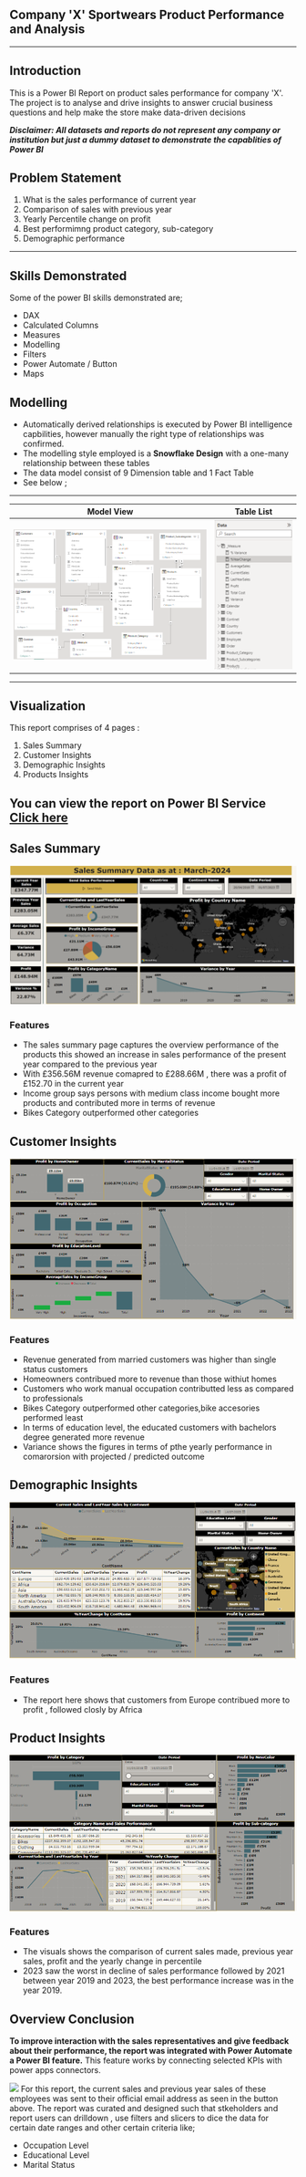 ## Company 'X' Sportwears Product Performance and Analysis

---
## Introduction
This is a Power BI Report on product sales performance for company 'X'. The project is to analyse and drive insights to answer crucial business questions and help make the store make data-driven decisions

**_Disclaimer: All datasets and reports  do not represent any company or institution but just a dummy dataset to demonstrate the capablities of Power BI_**

## Problem Statement
1. What is the sales performance of current year
2. Comparison of sales with previous year
3. Yearly Percentile change on profit
4. Best performimng product category, sub-category
5. Demographic performance
---
## Skills Demonstrated
Some of the power BI skills demonstrated are;
- DAX
- Calculated Columns
- Measures
- Modelling
- Filters
- Power Automate / Button
- Maps
## Modelling
- Automatically derived relationships is executed by Power BI intelligence capbilities, however manually the right type of relationships was confirmed.
- The modelling style employed is a **Snowflake Design** with a one-many relationship between these tables
- The data model consist of 9 Dimension table and 1 Fact Table
- See below ;
---
  Model View               |     Table List
:-------------------------:|:-------------------------:
![](Model_View.PNG)        | ![](FactDimtable.PNG)
---
## Visualization
This report comprises of 4 pages :
1. Sales Summary
2. Customer Insights
3. Demographic Insights
4. Products Insights

You can view the report on Power BI Service [Click here](https://app.powerbi.com/groups/me/reports/48e0c48b-5b3e-4474-9e3c-5e81abc3115c/ReportSection?experience=power-bi)
---

## Sales Summary
![](Summary2.PNG)
### Features
- The sales summary page captures the overview performance of the products this showed an increase in sales performance of the present year compared to the previous year
- With £356.56M revenue comapred to £288.66M , there was a profit of £152.70 in the current year
- Income group says persons with medium class income bought more products and contributed more in terms of revenue
- Bikes Category outperformed other categories


## Customer Insights
![](Customer.PNG)
### Features
- Revenue generated from married customers was higher than single status customers
- Homeowners contribued more to revenue than those withiut homes
- Customers who work manual occupation contributted less as compared to professionals
- Bikes Category outperformed other categories,bike accesories performed least
- In terms of education level, the educated customers with bachelors degree generated more revenue
- Variance shows the figures in terms of pthe yearly performance in comarorsion with projected / predicted outcome

## Demographic Insights
![](Demographic.PNG)
### Features
- The report here shows that customers from Europe contribued more to profit , followed closly by Africa

## Product Insights
![](Product.PNG)
### Features
- The visuals shows the comparison of current sales made, previous year sales, profit and the yearly change in percentile
- 2023 saw the worst in decline of sales performance followed by 2021 between year 2019 and 2023, the best performance increase was in the year 2019.
  
## Overview Conclusion
**To improve interaction with the sales representatives and give feedback about their performance, the report was integrated with **Power Automate** a Power BI feature.**
This feature works by connecting selected KPIs with power apps connectors.

![](Power_Automate.PNG)
For this report, the current sales and previous year sales of these employees was sent to their official email address as seen in the button above.
The report was curated and designed such that stkeholders and report users can drilldown , use filters and slicers to dice the data for certain date ranges and other certain criteria like;
- Occupation Level
- Educational Level
- Marital Status





 


  

  


